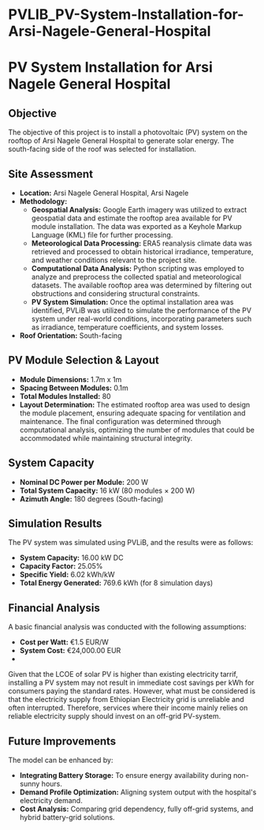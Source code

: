 # PVLIB_PV-System-Installation-for-Arsi-Nagele-General-Hospital

# PV System Installation for Arsi Nagele General Hospital

## Objective
The objective of this project is to install a photovoltaic (PV) system on the rooftop of Arsi Nagele General Hospital to generate solar energy. The south-facing side of the roof was selected for installation.

## Site Assessment
- **Location:** Arsi Nagele General Hospital, Arsi Nagele
- **Methodology:**
  - **Geospatial Analysis:** Google Earth imagery was utilized to extract geospatial data and estimate the rooftop area available for PV module installation. The data was exported as a Keyhole Markup Language (KML) file for further processing.
  - **Meteorological Data Processing:** ERA5 reanalysis climate data was retrieved and processed to obtain historical irradiance, temperature, and weather conditions relevant to the project site.
  - **Computational Data Analysis:** Python scripting was employed to analyze and preprocess the collected spatial and meteorological datasets. The available rooftop area was determined by filtering out obstructions and considering structural constraints.
  - **PV System Simulation:** Once the optimal installation area was identified, PVLiB was utilized to simulate the performance of the PV system under real-world conditions, incorporating parameters such as irradiance, temperature coefficients, and system losses.
- **Roof Orientation:** South-facing

## PV Module Selection & Layout
- **Module Dimensions:** 1.7m x 1m
- **Spacing Between Modules:** 0.1m
- **Total Modules Installed:** 80
- **Layout Determination:** The estimated rooftop area was used to design the module placement, ensuring adequate spacing for ventilation and maintenance. The final configuration was determined through computational analysis, optimizing the number of modules that could be accommodated while maintaining structural integrity.

## System Capacity
- **Nominal DC Power per Module:** 200 W
- **Total System Capacity:** 16 kW (80 modules × 200 W)
- **Azimuth Angle:** 180 degrees (South-facing)

## Simulation Results
The PV system was simulated using PVLiB, and the results were as follows:
- **System Capacity:** 16.00 kW DC
- **Capacity Factor:** 25.05%
- **Specific Yield:** 6.02 kWh/kW
- **Total Energy Generated:** 769.6 kWh (for 8 simulation days)

## Financial Analysis
A basic financial analysis was conducted with the following assumptions:
- **Cost per Watt:** €1.5 EUR/W
- **System Cost:** €24,000.00 EUR
- 
Given that the LCOE of solar PV is higher than existing electricity tarrif, installing a PV system may not result in immediate cost savings per kWh for consumers paying the standard rates. However, what must be considered is that the electricity supply from Ethiopian Electricity grid is unreliable and often interrupted. Therefore, services where their income mainly relies on reliable electricity supply should invest on an off-grid PV-system.

## Future Improvements
The model can be enhanced by:
- **Integrating Battery Storage:** To ensure energy availability during non-sunny hours.
- **Demand Profile Optimization:** Aligning system output with the hospital's electricity demand.
- **Cost Analysis:** Comparing grid dependency, fully off-grid systems, and hybrid battery-grid solutions.


